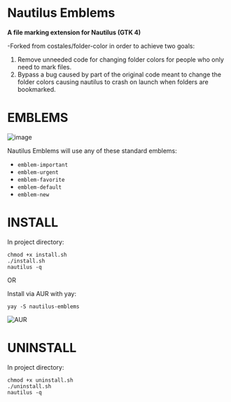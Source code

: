 # Nautilus Emblems

**A file marking extension for Nautilus (GTK 4)**  

-Forked from costales/folder-color in order to achieve two goals:
 1. Remove unneeded code for changing folder colors for people who only need to mark files.
 2. Bypass a bug caused by part of the original code meant to change the folder colors causing nautilus to crash on launch when folders are bookmarked.

# EMBLEMS 

![image](https://github.com/0ddfactory/nautilus-emblems/assets/25939455/4e59af49-d1da-4c27-a927-bb358ad84884)

Nautilus Emblems will use any of these standard emblems:

 * `emblem-important`
 * `emblem-urgent`
 * `emblem-favorite`
 * `emblem-default`
 * `emblem-new`

# INSTALL

In project directory:
```
chmod +x install.sh
./install.sh
nautilus -q
```
OR

Install via AUR with yay:
```
yay -S nautilus-emblems
```
![AUR](https://github.com/0ddfactory/nautilus-emblems/assets/25939455/525429ce-ce99-4f13-84b6-4ccb57c7b197)


# UNINSTALL

In project directory:
```
chmod +x uninstall.sh
./uninstall.sh
nautilus -q
```
